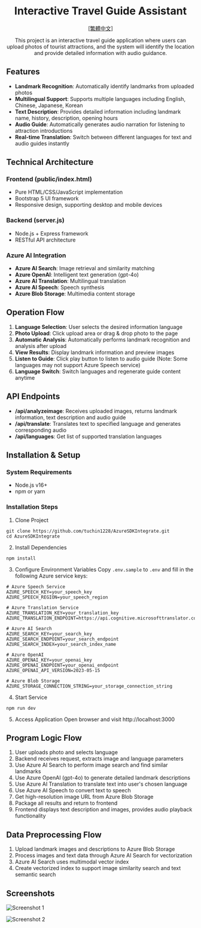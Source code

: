 <div align="center">

# Interactive Travel Guide Assistant
[[繁體中文]](readme.md)

This project is an interactive travel guide application where users can upload photos of tourist attractions, and the system will identify the location and provide detailed information with audio guidance.

</div>

## Features

- **Landmark Recognition**: Automatically identify landmarks from uploaded photos
- **Multilingual Support**: Supports multiple languages including English, Chinese, Japanese, Korean
- **Text Description**: Provides detailed information including landmark name, history, description, opening hours
- **Audio Guide**: Automatically generates audio narration for listening to attraction introductions
- **Real-time Translation**: Switch between different languages for text and audio guides instantly

## Technical Architecture

### Frontend (public/index.html)
- Pure HTML/CSS/JavaScript implementation
- Bootstrap 5 UI framework
- Responsive design, supporting desktop and mobile devices

### Backend (server.js)
- Node.js + Express framework
- RESTful API architecture

### Azure AI Integration
- **Azure AI Search**: Image retrieval and similarity matching
- **Azure OpenAI**: Intelligent text generation (gpt-4o)
- **Azure AI Translation**: Multilingual translation
- **Azure AI Speech**: Speech synthesis
- **Azure Blob Storage**: Multimedia content storage

## Operation Flow

1. **Language Selection**: User selects the desired information language
2. **Photo Upload**: Click upload area or drag & drop photo to the page
3. **Automatic Analysis**: Automatically performs landmark recognition and analysis after upload
4. **View Results**: Display landmark information and preview images
5. **Listen to Guide**: Click play button to listen to audio guide (Note: Some languages may not support Azure Speech service)
6. **Language Switch**: Switch languages and regenerate guide content anytime

## API Endpoints

- **/api/analyzeimage**: Receives uploaded images, returns landmark information, text description and audio guide
- **/api/translate**: Translates text to specified language and generates corresponding audio
- **/api/languages**: Get list of supported translation languages

## Installation & Setup

### System Requirements
- Node.js v16+
- npm or yarn

### Installation Steps

1. Clone Project
```
git clone https://github.com/tuchin1228/AzureSDKIntegrate.git
cd AzureSDKIntegrate
```

2. Install Dependencies
```
npm install
```

3. Configure Environment Variables
Copy `.env.sample` to `.env` and fill in the following Azure service keys:

```
# Azure Speech Service
AZURE_SPEECH_KEY=your_speech_key
AZURE_SPEECH_REGION=your_speech_region

# Azure Translation Service
AZURE_TRANSLATION_KEY=your_translation_key
AZURE_TRANSLATION_ENDPOINT=https://api.cognitive.microsofttranslator.com/

# Azure AI Search
AZURE_SEARCH_KEY=your_search_key
AZURE_SEARCH_ENDPOINT=your_search_endpoint
AZURE_SEARCH_INDEX=your_search_index_name

# Azure OpenAI
AZURE_OPENAI_KEY=your_openai_key
AZURE_OPENAI_ENDPOINT=your_openai_endpoint
AZURE_OPENAI_API_VERSION=2023-05-15

# Azure Blob Storage
AZURE_STORAGE_CONNECTION_STRING=your_storage_connection_string
```

4. Start Service
```
npm run dev
```

5. Access Application
Open browser and visit http://localhost:3000

## Program Logic Flow

1. User uploads photo and selects language
2. Backend receives request, extracts image and language parameters
3. Use Azure AI Search to perform image search and find similar landmarks
4. Use Azure OpenAI (gpt-4o) to generate detailed landmark descriptions
5. Use Azure AI Translation to translate text into user's chosen language
6. Use Azure AI Speech to convert text to speech
7. Get high-resolution image URL from Azure Blob Storage
8. Package all results and return to frontend
9. Frontend displays text description and images, provides audio playback functionality

## Data Preprocessing Flow

1. Upload landmark images and descriptions to Azure Blob Storage
2. Process images and text data through Azure AI Search for vectorization
3. Azure AI Search uses multimodal vector index
4. Create vectorized index to support image similarity search and text semantic search


## Screenshots
![Screenshot 1](https://github.com/user-attachments/assets/c2443238-5818-4160-ad53-1ff0c9ce7813)

![Screenshot 2](https://github.com/user-attachments/assets/8e4d7432-eb0b-4d2c-95e5-62de298bcecf)

